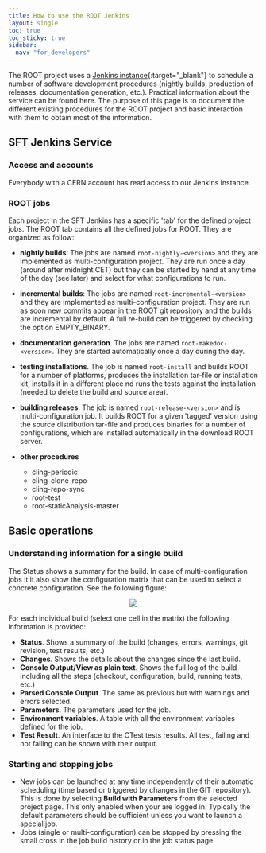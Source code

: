 ```yaml
---
title: How to use the ROOT Jenkins
layout: single
toc: true
toc_sticky: true
sidebar:
  nav: "for_developers"
---
```


The ROOT project uses a [Jenkins instance](https://lcgapp-services.cern.ch/root-jenkins/view/ROOT/){:target="_blank"} to schedule a number of software development procedures (nightly builds, production of releases,
documentation generation, etc.). Practical information about the service can be found here.
The purpose of this page is to document the different existing procedures for the ROOT
project and basic interaction with them to obtain most of the information.

## SFT Jenkins Service

### Access and accounts

Everybody with a CERN account has read access to our Jenkins instance.

### ROOT jobs

Each project in the SFT Jenkins has a specific 'tab' for the defined project jobs. The ROOT
tab contains all the defined jobs for ROOT. They are organized as follow:

- **nightly builds**: The jobs are named `root-nightly-<version>` and they are implemented
  as multi-configuration project. They are run once a day (around after midnight CET) but they
  can be started by hand at any time of the day (see later) and select for what configurations to run.

- **incremental builds**: The jobs are named `root-incremental-<version>` and they are
  implemented as multi-configuration project. They are run as soon new commits appear in
  the ROOT git repository and the builds are incremental by default. A full re-build can be
  triggered by checking the option EMPTY_BINARY.

- **documentation generation**. The jobs are named `root-makedoc-<version>`. They are started
  automatically once a day during the day.

- **testing installations**. The job is named `root-install` and builds ROOT for a number
  of platforms, produces the installation tar-file or installation kit, installs it in a
  different place nd runs the tests against the installation (needed to delete the build
  and source area).

- **building releases**. The job is named `root-release-<version>` and is multi-configuration
  job. It builds ROOT for a given 'tagged' version using the source distribution tar-file and
  produces binaries for a number of configurations, which are installed automatically in
  the download ROOT server.

- **other procedures**
  - cling-periodic
  - cling-clone-repo
  - cling-repo-sync
  - root-test
  - root-staticAnalysis-master

## Basic operations

### Understanding information for a single build

The Status shows a summary for the build. In case of multi-configuration jobs it it also
show the configuration matrix that can be used to select a concrete configuration. See the
following figure:

<center>
<img src="{{'for_developers/continuous_integration-testing/Jenkins-figure1-10.png' | relative_url}}">
</center>

For each individual build (select one cell in the matrix) the following information is provided:

- **Status**. Shows a summary of the build (changes, errors, warnings, git revision, test results, etc.)
- **Changes**. Shows the details about the changes since the last build.
- **Console Output/View as plain text**.  Shows the full log of the build including all the steps (checkout, configuration, build, running tests, etc.)
- **Parsed Console Output**. The same as previous but with warnings and errors selected.
- **Parameters**. The parameters used for the job.
- **Environment variables**. A table with all the environment variables defined for the job.
- **Test Result**. An interface to the CTest tests results. All test, failing and not failing can be shown with their output.

### Starting and stopping jobs

- New jobs can be launched at any time independently of their automatic scheduling (time based or triggered by changes in the GIT repository). This is done by selecting **Build with Parameters** from the selected project page. This only enabled when your are logged in. Typically the default parameters should be sufficient unless you want to launch a special job.
- Jobs (single or multi-configuration) can be stopped by pressing the small cross in the job build history or in the job status page.